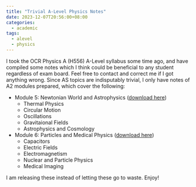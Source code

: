 ```yaml
---
title: "Trivial A-Level Physics Notes"
date: 2023-12-07T20:56:00+08:00
categories:
  - academic
tags:
  - alevel
  - physics
---
```


I took the OCR Physics A (H556) A-Level syllabus some time ago, and have compiled some notes which I think could be beneficial to any student regardless of exam board. Feel free to contact and correct me if I got anything wrong. Since AS topics are indisputably trivial, I only have notes of A2 modules prepared, which cover the following:

- Module 5: Newtonian World and Astrophysics ([download here](/assets/downloads/m5_newton.pdf))
  - Thermal Physics
  - Circular Motion
  - Oscillations
  - Gravitaional Fields
  - Astrophysics and Cosmology
- Module 6: Particles and Medical Physics ([download here](/assets/downloads/m6_e&m.pdf))
  - Capacitors
  - Electric Fields
  - Electromagnetism
  - Nuclear and Particle Physics
  - Medical Imaging
  
I am releasing these instead of letting these go to waste. Enjoy!
